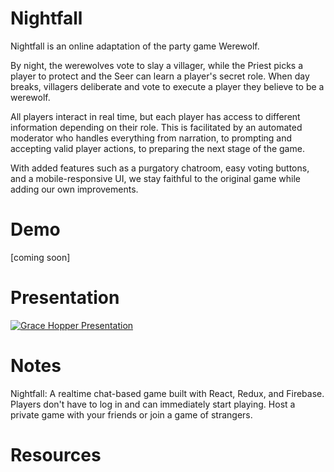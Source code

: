 # Nightfall

Nightfall is an online adaptation of the party game Werewolf.

By night, the werewolves vote to slay a villager, while the Priest picks a player to protect and the Seer can learn a player's secret role. When day breaks, villagers deliberate and vote to execute a player they believe to be a werewolf.

All players interact in real time, but each player has access to different information depending on their role. This is facilitated by an automated moderator who handles everything from narration, to prompting and accepting valid player actions, to preparing the next stage of the game.

With added features such as a purgatory chatroom, easy voting buttons, and a mobile-responsive UI, we stay faithful to the original game while adding our own improvements.

# Demo

[coming soon]

# Presentation

[![Grace Hopper Presentation](http://i64.tinypic.com/2mrunfn.png)](https://youtu.be/0HpvJyPeAM0)

# Notes

Nightfall: A realtime chat-based game built with React, Redux, and Firebase. Players don't have to log in and can immediately start playing. Host a private game with your friends or join a game of strangers.

# Resources
